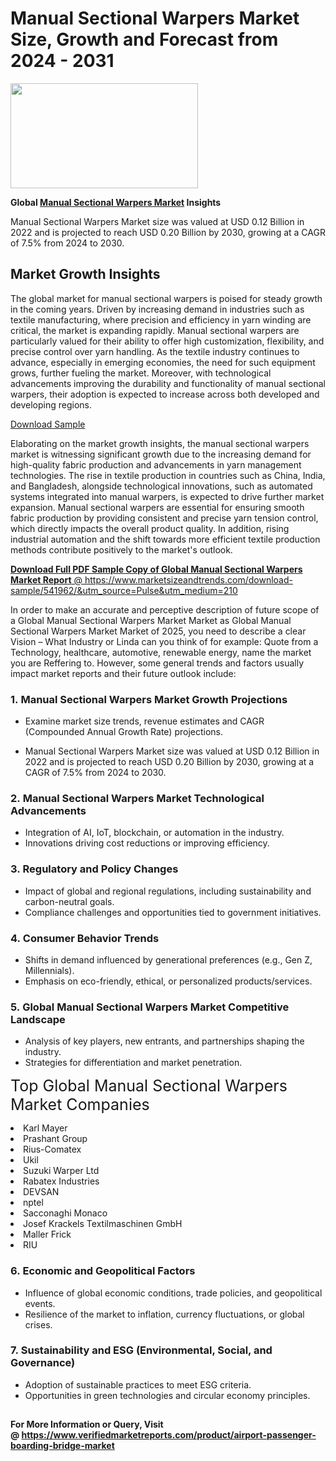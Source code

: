 <H1>Manual Sectional Warpers Market Size, Growth and Forecast from 2024 - 2031</H1><img class="aligncenter size-medium wp-image-584254" src="https://thirdeyenews.in/wp-content/uploads/2024/09/Global-Market-Research-300x168.jpeg" alt="" width="300" height="168" /><p><strong>Global&nbsp;<a href="https://www.marketsizeandtrends.com/download-sample/541962/&amp;utm_source=Pulse&amp;utm_medium=210">Manual Sectional Warpers Market</a> Insights</strong></p><p>Manual Sectional Warpers Market size was valued at USD 0.12 Billion in 2022 and is projected to reach USD 0.20 Billion by 2030, growing at a CAGR of 7.5% from 2024 to 2030.</p><p><h2>Market Growth Insights</h2> <p>The global market for manual sectional warpers is poised for steady growth in the coming years. Driven by increasing demand in industries such as textile manufacturing, where precision and efficiency in yarn winding are critical, the market is expanding rapidly. Manual sectional warpers are particularly valued for their ability to offer high customization, flexibility, and precise control over yarn handling. As the textile industry continues to advance, especially in emerging economies, the need for such equipment grows, further fueling the market. Moreover, with technological advancements improving the durability and functionality of manual sectional warpers, their adoption is expected to increase across both developed and developing regions.</p> <p><a href="#">Download Sample</a></p> <p>Elaborating on the market growth insights, the manual sectional warpers market is witnessing significant growth due to the increasing demand for high-quality fabric production and advancements in yarn management technologies. The rise in textile production in countries such as China, India, and Bangladesh, alongside technological innovations, such as automated systems integrated into manual warpers, is expected to drive further market expansion. Manual sectional warpers are essential for ensuring smooth fabric production by providing consistent and precise yarn tension control, which directly impacts the overall product quality. In addition, rising industrial automation and the shift towards more efficient textile production methods contribute positively to the market's outlook.</p> <p><a href="#"></p><p><span class=""><strong>Download Full PDF Sample Copy of Global Manual Sectional Warpers Market Report</strong> @ <a href="https://www.marketsizeandtrends.com/download-sample/541962/&amp;utm_source=Pulse&amp;utm_medium=210" target="_blank">https://www.marketsizeandtrends.com/download-sample/541962/&amp;utm_source=Pulse&amp;utm_medium=210</a></span></p><p>In order to make an accurate and perceptive description of future scope of a Global&nbsp;Manual Sectional Warpers Market Market as Global&nbsp;Manual Sectional Warpers Market Market of 2025, you need to describe a clear Vision &ndash; What Industry or Linda can you think of for example: Quote from a Technology, healthcare, automotive, renewable energy, name the market you are Reffering to. However, some general trends and factors usually impact market reports and their future outlook include:</p><h3>1.&nbsp;<strong>Manual Sectional Warpers Market Growth Projections</strong></h3><ul><li>Examine market size trends, revenue estimates and CAGR (Compounded Annual Growth Rate) projections.</li><li><p>Manual Sectional Warpers Market size was valued at USD 0.12 Billion in 2022 and is projected to reach USD 0.20 Billion by 2030, growing at a CAGR of 7.5% from 2024 to 2030.</p></li></ul><h3>2.&nbsp;<strong>Manual Sectional Warpers Market Technological Advancements</strong></h3><ul><li>Integration of AI, IoT, blockchain, or automation in the industry.</li><li>Innovations driving cost reductions or improving efficiency.</li></ul><h3>3.&nbsp;<strong>Regulatory and Policy Changes</strong></h3><ul><li>Impact of global and regional regulations, including sustainability and carbon-neutral goals.</li><li>Compliance challenges and opportunities tied to government initiatives.</li></ul><h3>4.&nbsp;<strong>Consumer Behavior Trends</strong></h3><ul><li>Shifts in demand influenced by generational preferences (e.g., Gen Z, Millennials).</li><li>Emphasis on eco-friendly, ethical, or personalized products/services.</li></ul><h3>5.&nbsp;<strong>Global Manual Sectional Warpers Market Competitive Landscape</strong></h3><ul><li>Analysis of key players, new entrants, and partnerships shaping the industry.</li><li>Strategies for differentiation and market penetration.</li></ul><p data-pm-slice="1 1 []"><span style="color: inherit; font-family: inherit; font-size: 25px;">Top Global Manual Sectional Warpers Market Companies</span></p><div class="" data-test-id=""><p><li>Karl Mayer</li><li> Prashant Group</li><li> Rius-Comatex</li><li> Ukil</li><li> Suzuki Warper Ltd</li><li> Rabatex Industries</li><li> DEVSAN</li><li> nptel</li><li> Sacconaghi Monaco</li><li> Josef Krackels Textilmaschinen GmbH</li><li> Maller Frick</li><li> RIU</li></p></div><h3>6.&nbsp;<strong>Economic and Geopolitical Factors</strong></h3><ul><li>Influence of global economic conditions, trade policies, and geopolitical events.</li><li>Resilience of the market to inflation, currency fluctuations, or global crises.</li></ul><h3>7.&nbsp;<strong>Sustainability and ESG (Environmental, Social, and Governance)</strong></h3><ul><li>Adoption of sustainable practices to meet ESG criteria.</li><li>Opportunities in green technologies and circular economy principles.</li></ul><h2><strong style="font-size: 14px;">For More Information or Query, Visit @&nbsp;</strong><a style="background-color: #ffffff; font-size: 14px;" href="https://www.marketsizeandtrends.com/report/manual-sectional-warpers-market/" target="_blank">https://www.verifiedmarketreports.com/product/airport-passenger-boarding-bridge-market</a></h2>
